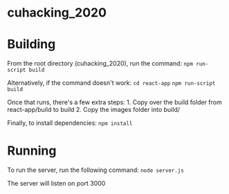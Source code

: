 # cuhacking_2020

# Building
From the root directory (cuhacking_2020), run the command:
    `npm run-script build`

Alternatively, if the command doesn't work:
    `cd react-app`
    `npm run-script build`

Once that runs, there's a few extra steps:
    1. Copy over the build folder from react-app/build to build
    2. Copy the images folder into build/

Finally, to install dependencies:
    `npm install`

# Running
To run the server, run the following command:
    `node server.js`

The server will listen on port 3000
